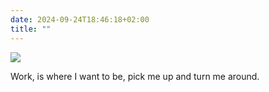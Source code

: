 ```yaml
---
date: 2024-09-24T18:46:18+02:00
title: ""
---
```

![](/img/photos/2024-09-24-18-46-04.jpeg)

Work, is where I want to be, pick me up and turn me around. 